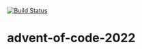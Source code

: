 [![Build Status](https://github.com/jfhbuist/advent-of-code-2022/actions/workflows/tests.yml/badge.svg?event=push)](https://github.com/jfhbuist/advent-of-code-2022/actions)
# advent-of-code-2022